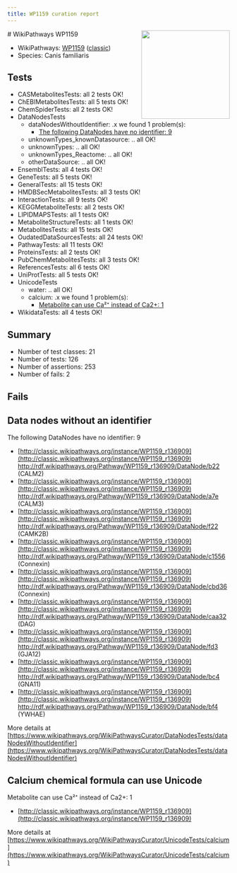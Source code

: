 ```yaml
---
title: WP1159 curation report
---
```


<img style="float: right; width: 200px" src="https://upload.wikimedia.org/wikipedia/commons/thumb/8/83/Wplogo_with_text_500.png/640px-Wplogo_with_text_500.png" />
# WikiPathways WP1159

* WikiPathways: [WP1159](https://wikipathways.org/pathways/WP1159) ([classic](https://classic.wikipathways.org/instance/WP1159))
* Species: Canis familiaris
## Tests
* CASMetabolitesTests: all 2 tests OK!
* ChEBIMetabolitesTests: all 5 tests OK!
* ChemSpiderTests: all 2 tests OK!
* DataNodesTests
    * dataNodesWithoutIdentifier: .x we found 1 problem(s):
        * [The following DataNodes have no identifier: 9](#d2d32fa8)
    * unknownTypes_knownDatasource: .. all OK!
    * unknownTypes: .. all OK!
    * unknownTypes_Reactome: .. all OK!
    * otherDataSource: .. all OK!
* EnsemblTests: all 4 tests OK!
* GeneTests: all 5 tests OK!
* GeneralTests: all 15 tests OK!
* HMDBSecMetabolitesTests: all 3 tests OK!
* InteractionTests: all 9 tests OK!
* KEGGMetaboliteTests: all 2 tests OK!
* LIPIDMAPSTests: all 1 tests OK!
* MetaboliteStructureTests: all 1 tests OK!
* MetabolitesTests: all 15 tests OK!
* OudatedDataSourcesTests: all 24 tests OK!
* PathwayTests: all 11 tests OK!
* ProteinsTests: all 2 tests OK!
* PubChemMetabolitesTests: all 3 tests OK!
* ReferencesTests: all 6 tests OK!
* UniProtTests: all 5 tests OK!
* UnicodeTests
    * water: .. all OK!
    * calcium: .x we found 1 problem(s):
        * [Metabolite can use Ca²⁺ instead of Ca2+: 1](#11d84c22)
* WikidataTests: all 4 tests OK!


## Summary

* Number of test classes: 21
* Number of tests: 126
* Number of assertions: 253
* Number of fails: 2

## Fails

<a name="d2d32fa8" />

## Data nodes without an identifier

The following DataNodes have no identifier: 9

* [http://classic.wikipathways.org/instance/WP1159_r136909](http://classic.wikipathways.org/instance/WP1159_r136909) http://rdf.wikipathways.org/Pathway/WP1159_r136909/DataNode/b22 (CALM2)
* [http://classic.wikipathways.org/instance/WP1159_r136909](http://classic.wikipathways.org/instance/WP1159_r136909) http://rdf.wikipathways.org/Pathway/WP1159_r136909/DataNode/a7e (CALM3)
* [http://classic.wikipathways.org/instance/WP1159_r136909](http://classic.wikipathways.org/instance/WP1159_r136909) http://rdf.wikipathways.org/Pathway/WP1159_r136909/DataNode/f22 (CAMK2B)
* [http://classic.wikipathways.org/instance/WP1159_r136909](http://classic.wikipathways.org/instance/WP1159_r136909) http://rdf.wikipathways.org/Pathway/WP1159_r136909/DataNode/c1556 (Connexin)
* [http://classic.wikipathways.org/instance/WP1159_r136909](http://classic.wikipathways.org/instance/WP1159_r136909) http://rdf.wikipathways.org/Pathway/WP1159_r136909/DataNode/cbd36 (Connexin)
* [http://classic.wikipathways.org/instance/WP1159_r136909](http://classic.wikipathways.org/instance/WP1159_r136909) http://rdf.wikipathways.org/Pathway/WP1159_r136909/DataNode/caa32 (DAG)
* [http://classic.wikipathways.org/instance/WP1159_r136909](http://classic.wikipathways.org/instance/WP1159_r136909) http://rdf.wikipathways.org/Pathway/WP1159_r136909/DataNode/fd3 (GJA12)
* [http://classic.wikipathways.org/instance/WP1159_r136909](http://classic.wikipathways.org/instance/WP1159_r136909) http://rdf.wikipathways.org/Pathway/WP1159_r136909/DataNode/bc4 (GNA11)
* [http://classic.wikipathways.org/instance/WP1159_r136909](http://classic.wikipathways.org/instance/WP1159_r136909) http://rdf.wikipathways.org/Pathway/WP1159_r136909/DataNode/bf4 (YWHAE)


More details at [https://www.wikipathways.org/WikiPathwaysCurator/DataNodesTests/dataNodesWithoutIdentifier](https://www.wikipathways.org/WikiPathwaysCurator/DataNodesTests/dataNodesWithoutIdentifier)

<a name="11d84c22" />

## Calcium chemical formula can use Unicode

Metabolite can use Ca²⁺ instead of Ca2+: 1

* [http://classic.wikipathways.org/instance/WP1159_r136909](http://classic.wikipathways.org/instance/WP1159_r136909)


More details at [https://www.wikipathways.org/WikiPathwaysCurator/UnicodeTests/calcium](https://www.wikipathways.org/WikiPathwaysCurator/UnicodeTests/calcium)

